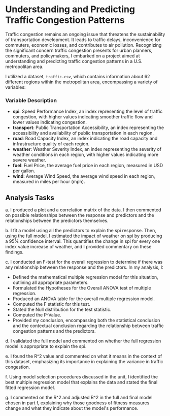# Understanding and Predicting Traffic Congestion Patterns

Traffic congestion remains an ongoing issue that threatens the sustainability of transportation development. It leads to traffic delays, inconvenience for commuters, economic losses, and contributes to air pollution. Recognizing the significant concern traffic congestion presents for urban planners, commuters, and policymakers, I embarked on a project aimed at understanding and predicting traffic congestion patterns in a U.S. metropolitan area.

I utilized a dataset, `traffic.csv`, which contains information about 62 different regions within the metropolitan area, encompassing a variety of variables:

### Variable Description

- **spi**: Speed Performance Index, an index representing the level of traffic congestion, with higher values indicating smoother traffic flow and lower values indicating congestion.
- **transport**: Public Transportation Accessibility, an index representing the accessibility and availability of public transportation in each region.
- **road**: Road Capacity Index, an index indicating the road capacity and infrastructure quality of each region.
- **weather**: Weather Severity Index, an index representing the severity of weather conditions in each region, with higher values indicating more severe weather.
- **fuel**: Fuel Price, the average fuel price in each region, measured in USD per gallon.
- **wind**: Average Wind Speed, the average wind speed in each region, measured in miles per hour (mph).

## Analysis Tasks

a. I produced a plot and a correlation matrix of the data. I then commented on possible relationships between the response and predictors and the relationships between the predictors themselves.

b. I fit a model using all the predictors to explain the spi response. Then, using the full model, I estimated the impact of weather on spi by producing a 95% confidence interval. This quantifies the change in spi for every one index value increase of weather, and I provided commentary on these findings.

c. I conducted an F-test for the overall regression to determine if there was any relationship between the response and the predictors. In my analysis, I:
- Defined the mathematical multiple regression model for this situation, outlining all appropriate parameters.
- Formulated the Hypotheses for the Overall ANOVA test of multiple regression.
- Produced an ANOVA table for the overall multiple regression model.
- Computed the F statistic for this test.
- Stated the Null distribution for the test statistic.
- Computed the P-Value.
- Provided my conclusion, encompassing both the statistical conclusion and the contextual conclusion regarding the relationship between traffic congestion patterns and the predictors.

d. I validated the full model and commented on whether the full regression model is appropriate to explain the spi.

e. I found the R^2 value and commented on what it means in the context of this dataset, emphasizing its importance in explaining the variance in traffic congestion.

f. Using model selection procedures discussed in the unit, I identified the best multiple regression model that explains the data and stated the final fitted regression model.

g. I commented on the R^2 and adjusted R^2 in the full and final model chosen in part f, explaining why those goodness of fitness measures change and what they indicate about the model's performance.
